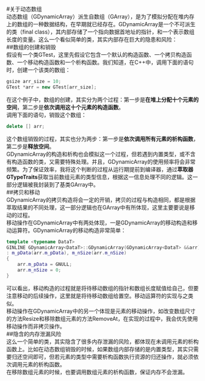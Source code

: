 #关于动态数组  
动态数组（GDynamicArray）派生自数组（GArray），是为了模拟分配在堆内存上的数组的一种数据结构，在早期就已经存在。GDynamicArray是一个不可派生的类（final class），其内部存储了一个指向数据首地址的指针，和一个表示数组长度的变量。这么一个看似简单的类，其实内部存在巨大的隐患和风险：  
##数组的创建和销毁  
假设有一个类GTest，这里先假设它包含一个默认的构造函数、一个拷贝构造函数、一个移动构造函数和一个析构函数。我们知道，在C++中，调用下面的语句时，创建一个该类的数组：  
```C++
gsize arr_size = 10;
GTest *arr = new GTest[arr_size];
```  
在这个例子中，数组的创建，其实分为两个过程：第一步是**在堆上分配十个元素的空间**，第二步是**依次调用这十个元素的构造函数**。  
调用下面的语句，销毁这个数组：  
```C++
delete [] arr;
```  
这个数组销毁的过程，其实也分为两步：第一步是**依次调用所有元素的析构函数**，第二步是**释放空间**。  
GDynamicArray的构造和析构也会模拟这一个过程，但若遇到内置类型，或不含有构造函数的类，又需要特殊处理。并且，GDynamicArray的使用频率将会非常频繁。为了保证效率，我将这个判断的过程从运行期提前到编译器，通过**萃取器GTypeTraits**获取当前数组元素的类型信息，根据这一信息处理不同的逻辑。这一部分逻辑被我封装到了基类GArray中。  
##拷贝和移动  
GDynamicArray的拷贝构造将会一定的开销，拷贝的过程与构造相同，都是根据萃取结果的不同处理，这一部分逻辑也在GArray中有所体现，这里主要要说是移动的过程。  
移动操作在GDynamicArray中有两处体现，一是GDynamicArray的移动构造和移动运算符。GDynamicArray的移动构造非常简单：  
```C++
template <typename DataT>
GINLINE GDynamicArray<DataT>::GDynamicArray(GDynamicArray<DataT> &&arr)
: m_pData(arr.m_pData), m_nSize(arr.m_nSize)
{
	arr.m_pData = GNULL;
	arr.m_nSize = 0;
}
```  
可以看出，移动构造的过程就是将待移动数组的指针和数组长度赋值给自己，但要注意移动的后续操作，这里就是将待移动数组给置空。移动运算符的实现与之类似。  
移动操作在GDynamicArray中的另一个体现是元素的移动操作，如改变数组尺寸的方法Resize和移除数组元素的方法RemoveAt，在实现的过程中，我会优先使用移动操作而非拷贝操作。  
##隐含的内存泄漏风险  
这么一个简单的类，其实隐含了很多内存泄漏的风险，都体现在未调用元素的析构函数上。比如在动态数组销毁的时候，如果数组内部存储的是内置类型，其实只需要归还空间即可，但若元素的类型中需要析构函数执行资源的归还操作，就必须依次调用元素的析构函数。  
在移除数组元素的时候，也要调用数组元素的析构函数，保证内存不会泄漏。  